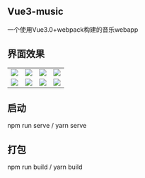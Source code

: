 ## Vue3-music

一个使用Vue3.0+webpack构建的音乐webapp

## 界面效果

<table>
    <tr>
        <td><img src="https://user-images.githubusercontent.com/34961949/143675983-e37f65ea-4502-4e0c-84d3-e655bd8462b4.png" /></td>
        <td><img src="https://user-images.githubusercontent.com/34961949/143676020-e6d65796-3e9f-4fe7-8023-b749bf0c77ed.png" /></td>
        <td><img src="https://user-images.githubusercontent.com/34961949/143676032-b5cee47c-a3cb-42de-b6c6-c4107f5077c9.png" />
        </td>
        <td><img src="https://user-images.githubusercontent.com/34961949/143677271-1a710e55-940b-4b1f-860b-d382d6fbcef6.png" />
        </td>
    </tr>
  <tr>
       <td><img src="https://user-images.githubusercontent.com/34961949/143677713-7d91705c-8c9f-4554-9813-536467387e8b.png" />
        </td>
      <td><img src="https://user-images.githubusercontent.com/34961949/143677614-8517e496-7711-469c-88c9-5a84f37588db.png" />
        </td>
      <td><img src="https://user-images.githubusercontent.com/34961949/143677827-a9670070-db31-44da-81bc-3020b7f0f066.png" />
        </td>
      <td><img src="https://user-images.githubusercontent.com/34961949/143677802-d55adc5a-ba4c-4749-acb0-6eb0ae112ad5.png" />
        </td>
    
  </tr>
</table>

## 启动

npm run serve / yarn serve

## 打包

npm run build / yarn build

